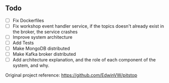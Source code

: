 ## Todo
- [ ] Fix Dockerfiles
- [ ] Fix workshop event handler service, if the topics doesn't already 
  exist in the broker, the service crashes
- [ ] Improve system architecture
- [ ] Add Tests
- [ ] Make MongoDB distributed
- [ ] Make Kafka broker distributed
- [ ] Add architecture explanation, and the role of each component of the 
  system, and why.

Original project reference: https://github.com/EdwinVW/pitstop
